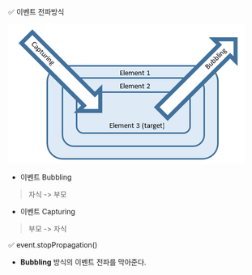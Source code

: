 ✅ 이벤트 전파방식

![bubbling&&capturing](../resources/bubbling&&capturing.png)
* 이벤트 Bubbling
> 자식 -> 부모
* 이벤트 Capturing
> 부모 -> 자식

✅ event.stopPropagation()
* <b>Bubbling</b> 방식의 이벤트 전파를 막아준다.
